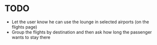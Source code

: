 # TODO

* Let the user know he can use the lounge in selected airports (on the flights page)
* Group the flights by destination and then ask how long the passenger wants to stay there